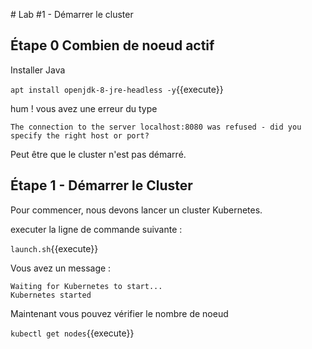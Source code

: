 # Lab #1 - Démarrer le cluster

## Étape 0 Combien de noeud actif

Installer Java

`apt install openjdk-8-jre-headless -y`{{execute}}

hum ! vous avez une erreur du type

```
The connection to the server localhost:8080 was refused - did you specify the right host or port?
```

Peut être que le cluster n'est pas démarré.

## Étape 1 - Démarrer le Cluster

Pour commencer, nous devons lancer un cluster Kubernetes.

executer la ligne de commande suivante :

`launch.sh`{{execute}}

Vous avez un message :

```
Waiting for Kubernetes to start...
Kubernetes started
```

Maintenant vous pouvez vérifier le nombre de noeud

`kubectl get nodes`{{execute}}

